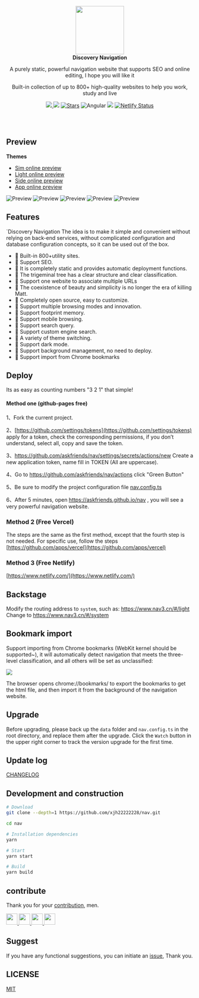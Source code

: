 
<p align="center">
  <a href="https://nav3.cn/?g">
    <img src="src/assets/logo.png" width="130" />
  </a>
  <br />
  <b>Discovery Navigation</b>
  <p align="center">A purely static, powerful navigation website that supports SEO and online editing, I hope you will like it</p>
  <p align="center">Built-in collection of up to 800+ high-quality websites to help you work, study and live</p>
  <p align="center">
    <a href="README_zh-CN.md">
      <img src="https://img.shields.io/badge/lang-%E7%AE%80%E4%BD%93%E4%B8%AD%E6%96%87-red.svg?longCache=true&style=flat-square">
    </a>
    <img src="https://img.shields.io/github/v/release/xjh22222228/nav" />
    <a href="https://github.com/xjh22222228/nav/stargazers"><img src="https://img.shields.io/github/stars/xjh22222228/nav" alt="Stars"/></a>
    <img alt="Angular" src="https://img.shields.io/static/v1.svg?label=&message=Angular11&style=flat-square&color=C82B38">
    <img src="https://img.shields.io/github/license/xjh22222228/nav" />
 <a href="https://app.netlify.com/sites/biostar/deploys"><img src="https://api.netlify.com/api/v1/badges/7a5f6d4f-69b4-440e-8d42-e960002b9965/deploy-status" alt="Netlify Status"></a>
  </p>
</p>

<br />
<br />


## Preview
**Themes**

- [Sim online preview](https://nav3.cn/#/sim)
- [Light online preview](https://nav3.cn/#/light)
- [Side online preview](https://nav3.cn/#/side)
- [App online preview](https://nav3.cn/#/app)

![Preview](https://raw.githubusercontent.com/xjh22222228/public/gh-pages/nav/1.png)
![Preview](https://raw.githubusercontent.com/xjh22222228/public/gh-pages/nav/2.png)
![Preview](https://raw.githubusercontent.com/xjh22222228/public/gh-pages/nav/3.png)
![Preview](https://raw.githubusercontent.com/xjh22222228/public/gh-pages/nav/4.png)
![Preview](https://raw.githubusercontent.com/xjh22222228/public/gh-pages/nav/5.png)






## Features
`Discovery Navigation The idea is to make it simple and convenient without relying on back-end services, without complicated configuration and database configuration concepts, so it can be used out of the box.


- 🍰 Built-in 800+utility sites.
- 🍰 Support SEO.
- 🍰 It is completely static and provides automatic deployment functions.
- 🍰 The trigeminal tree has a clear structure and clear classification.
- 🍰 Support one website to associate multiple URLs
- 🍰 The coexistence of beauty and simplicity is no longer the era of killing Matt.
- 🍰 Completely open source, easy to customize.
- 🍰 Support multiple browsing modes and innovation.
- 🍰 Support footprint memory.
- 🍰 Support mobile browsing.
- 🍰 Support search query.
- 🍰 Support custom engine search.
- 🍰 A variety of theme switching.
- 🍰 Support dark mode.
- 🍰 Support background management, no need to deploy.
- 🍰 Support import from Chrome bookmarks


## Deploy
Its as easy as counting numbers "3 2 1" that simple!

#### Method one (github-pages free)
1、Fork the current project.

2、[https://github.com/settings/tokens](https://github.com/settings/tokens) apply for a token, check the corresponding permissions, if you don’t understand, select all, copy and save the token.

3、https://github.com/askfriends/nav/settings/secrets/actions/new  Create a new application token, name fill in TOKEN (All are uppercase).

4、Go to https://github.com/askfriends/nav/actions click "Green Button"

5、Be sure to modify the project configuration file [nav.config.ts](nav.config.ts)

6、After 5 minutes, open https://askfriends.github.io/nav , you will see a very powerful navigation website.

### Method 2 (Free Vercel)
The steps are the same as the first method, except that the fourth step is not needed.
For specific use, follow the steps [https://github.com/apps/vercel](https://github.com/apps/vercel)


### Method 3 (Free Netlify)
[https://www.netlify.com/](https://www.netlify.com/)




## Backstage
Modify the routing address to `system`, such as: https://www.nav3.cn/#/light Change to https://www.nav3.cn/#/system


## Bookmark import

Support importing from Chrome bookmarks (WebKit kernel should be supported~), it will automatically detect navigation that meets the three-level classification, and all others will be set as unclassified:

![](https://raw.githubusercontent.com/xjh22222228/public/gh-pages/nav/import.png)

The browser opens chrome://bookmarks/ to export the bookmarks to get the html file, and then import it from the background of the navigation website.




## Upgrade
Before upgrading, please back up the `data` folder and `nav.config.ts` in the root directory, and replace them after the upgrade.
Click the `Watch` button in the upper right corner to track the version upgrade for the first time.


## Update log
[CHANGELOG](https://github.com/xjh22222228/nav/releases)






## Development and construction
``` bash
# Download
git clone --depth=1 https://github.com/xjh22222228/nav.git

cd nav

# Installation dependencies
yarn

# Start
yarn start

# Build
yarn build
```



## contribute
Thank you for your [contribution](https://github.com/xjh22222228/nav/issues), men.

<a href="https://github.com/YutHelloWorld">
  <img src="https://avatars1.githubusercontent.com/u/20860159?s=460&v=4" width="30px" height="30px" />
</a>
<a href="https://github.com/JJJTHuang">
  <img src="https://avatars3.githubusercontent.com/u/22817432?s=460&v=4" width="30px" height="30px" />
</a>
<a href="https://github.com/Fechin">
  <img src="https://avatars1.githubusercontent.com/u/2541482?s=460&v=4" width="30px" height="30px" />
</a>
<a href="https://github.com/setdiaoyong">
  <img src="https://avatars1.githubusercontent.com/u/62551864?s=460&v=4" width="30px" height="30px" />
</a>






## Suggest
If you have any functional suggestions, you can initiate an [issue](https://github.com/xjh22222228/nav/issues), Thank you.

## LICENSE
[MIT](./LICENSE)
